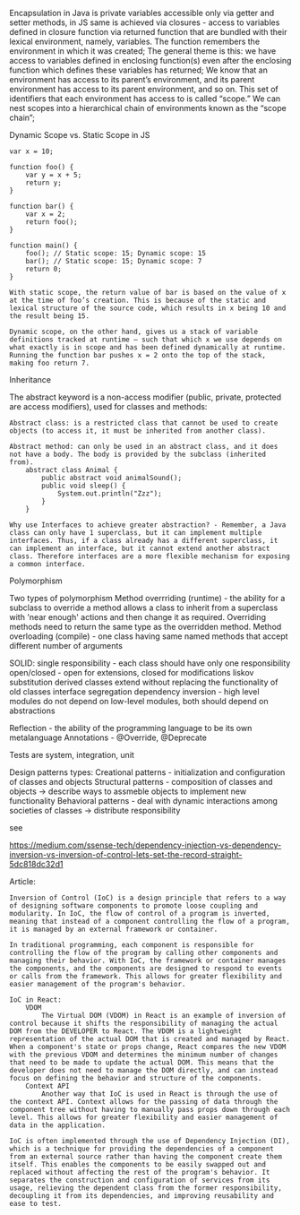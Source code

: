Encapsulation in Java is private variables accessible only via getter and setter methods, in JS same is achieved via closures - access to variables defined in closure function via returned function that are bundled with their lexical environment, namely, variables.
    The function remembers the environment in which it was created;
    The general theme is this: we have access to variables defined in enclosing function(s) even after the enclosing function which defines these variables has returned;
    We know that an environment has access to its parent’s environment, and its parent environment has access to its parent environment, and so on. This set of identifiers that each environment has access to is called “scope.” We can nest scopes into a hierarchical chain of environments known as the “scope chain”;

Dynamic Scope vs. Static Scope in JS

    var x = 10;

    function foo() {
        var y = x + 5;
        return y;
    }
    
    function bar() {
        var x = 2;
        return foo();
    }
    
    function main() {
        foo(); // Static scope: 15; Dynamic scope: 15
        bar(); // Static scope: 15; Dynamic scope: 7
        return 0;
    }

    With static scope, the return value of bar is based on the value of x at the time of foo’s creation. This is because of the static and lexical structure of the source code, which results in x being 10 and the result being 15.

    Dynamic scope, on the other hand, gives us a stack of variable definitions tracked at runtime — such that which x we use depends on what exactly is in scope and has been defined dynamically at runtime. Running the function bar pushes x = 2 onto the top of the stack, making foo return 7.

Inheritance

The abstract keyword is a non-access modifier (public, private, protected are access modifiers), used for classes and methods:

    Abstract class: is a restricted class that cannot be used to create objects (to access it, it must be inherited from another class).

    Abstract method: can only be used in an abstract class, and it does not have a body. The body is provided by the subclass (inherited from).
        abstract class Animal {
            public abstract void animalSound();
            public void sleep() {
                System.out.println("Zzz");
            }
        }

    Why use Interfaces to achieve greater abstraction? - Remember, a Java class can only have 1 superclass, but it can implement multiple interfaces. Thus, if a class already has a different superclass, it can implement an interface, but it cannot extend another abstract class. Therefore interfaces are a more flexible mechanism for exposing a common interface.

Polymorphism

Two types of polymorphism 
    Method overrriding (runtime) - the ability for a subclass to override a method allows a class to inherit from a superclass with 'near enough' actions and then change it as required. Overriding methods need to return the same type as the overridden method.
    Method overloading (compile) - one class having same named methods that accept different number of arguments

SOLID:
    single responsibility - each class should have only one responsibility
    open/closed - open for extensions, closed for modifications
    liskov substitution derived classes extend without replacing the functionality of old classes
    interface segregation
    dependency inversion - high level modules do not depend on low-level modules, both should depend on abstractions

Reflection - the ability of the programming language to be its own metalanguage
Annotations - @Override, @Deprecate

Tests are system, integration, unit

Design patterns types:
    Creational patterns - initialization and configuration of classes and objects
    Structural patterns - composition of classes and objects -> describe ways to assmeble objects to implement new functionality
    Behavioral patterns - deal with dynamic interactions among societies of classes -> distribute responsibility

see

https://medium.com/ssense-tech/dependency-injection-vs-dependency-inversion-vs-inversion-of-control-lets-set-the-record-straight-5dc818dc32d1

Article:

    Inversion of Control (IoC) is a design principle that refers to a way of designing software components to promote loose coupling and modularity. In IoC, the flow of control of a program is inverted, meaning that instead of a component controlling the flow of a program, it is managed by an external framework or container.

    In traditional programming, each component is responsible for controlling the flow of the program by calling other components and managing their behavior. With IoC, the framework or container manages the components, and the components are designed to respond to events or calls from the framework. This allows for greater flexibility and easier management of the program's behavior.

    IoC in React: 
        VDOM
            The Virtual DOM (VDOM) in React is an example of inversion of control because it shifts the responsibility of managing the actual DOM from the DEVELOPER to React. The VDOM is a lightweight representation of the actual DOM that is created and managed by React. When a component's state or props change, React compares the new VDOM with the previous VDOM and determines the minimum number of changes that need to be made to update the actual DOM. This means that the developer does not need to manage the DOM directly, and can instead focus on defining the behavior and structure of the components.
        Context API
            Another way that IoC is used in React is through the use of the context API. Context allows for the passing of data through the component tree without having to manually pass props down through each level. This allows for greater flexibility and easier management of data in the application.

    IoC is often implemented through the use of Dependency Injection (DI), which is a technique for providing the dependencies of a component from an external source rather than having the component create them itself. This enables the components to be easily swapped out and replaced without affecting the rest of the program's behavior. It separates the construction and configuration of services from its usage, relieving the dependent class from the former responsibility, decoupling it from its dependencies, and improving reusability and ease to test.